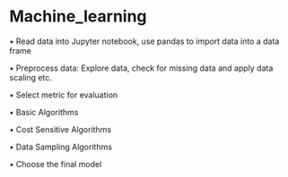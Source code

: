 # Machine_learning
•	Read data into Jupyter notebook, use pandas to import data into a data frame

•	Preprocess data: Explore data, check for missing data and apply data scaling etc.

• Select metric for evaluation

• Basic Algorithms 

• Cost Sensitive Algorithms

• Data Sampling Algorithms 

•	Choose the final model 
